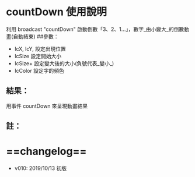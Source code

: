 # countDown 使用說明
利用 broadcast "countDown" 啟動倒數「3、2、1...」，數字_由小變大_的倒數動畫(自動結東)
##參數：
- lcX, lcY, 設定出現位置
- lcSize 設定開始大小
- lcSize+ 設定變大後的大小(負號代表_變小_)
- lcColor 設定字的頻色
## 結果：
用事件 countDown 來呈現動畫結果
## 註：
# ==changelog==
- v010: 2019/10/13 初版
